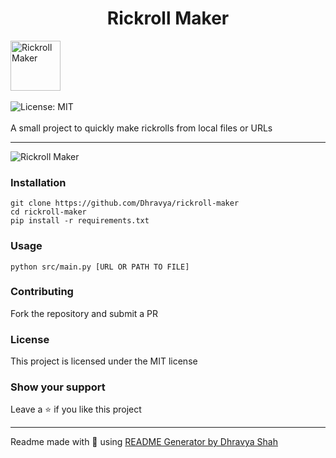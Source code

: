 <h1 align="center">Rickroll Maker</h1>
<img src="https://us-east-1.tixte.net/uploads/img.dhravya.dev/l0l2bx64v0a.png" alt="Rickroll Maker" align="center" width="80" height="80">
<br />
<br />
<img alt="License: MIT" src="https://img.shields.io/badge/License-MIT-blue.svg" /><br>
<br>
A small project to quickly make rickrolls from local files or URLs
</div>

***
![Rickroll Maker](https://us-east-1.tixte.net/uploads/img.dhravya.dev/l0l2dl27u0a.png)

### Installation
```shell
git clone https://github.com/Dhravya/rickroll-maker
cd rickroll-maker
pip install -r requirements.txt
```

### Usage
```shell
python src/main.py [URL OR PATH TO FILE]
```

### Contributing
Fork the repository and submit a PR

### License
This project is licensed under the MIT license
### Show your support
Leave a ⭐ if you like this project

***
Readme made with 💖 using [README Generator by Dhravya Shah](https://github.com/Dhravya/readme-generator)
